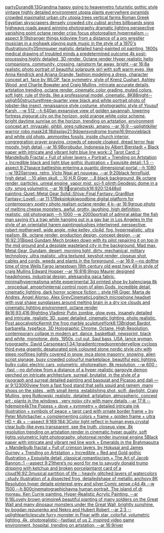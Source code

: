 [party](https://www.ebank.nz/aiartgenerator?category=party)[Durand](https://www.ebank.nz/aiartgenerator?category=Durand)[8:13](https://www.ebank.nz/aiartgenerator?category=8%3A13)[Grandma happy going to heaven](https://www.ebank.nz/aiartgenerator?category=Grandma%20happy%20going%20to%20heaven)[retro futuristic gothic style vintage highly detailed environment utopia plants everywhere pyramids crowded maximalist urban city utopia trees  vertical farms Roman Greek Egyptian skyscrapers densely crowded city cubist arches billboards signs highways roads award winning photography dramatic lighting perspective vanishing point octane render crisp focus photorealism hyperrealism --aspect 9:19](https://www.ebank.nz/aiartgenerator?category=retro%20futuristic%20gothic%20style%20vintage%20highly%20detailed%20environment%20utopia%20plants%20everywhere%20pyramids%20crowded%20maximalist%20urban%20city%20utopia%20trees%20%20vertical%20farms%20Roman%20Greek%20Egyptian%20skyscrapers%20densely%20crowded%20city%20cubist%20arches%20billboards%20signs%20highways%20roads%20award%20winning%20photography%20dramatic%20lighting%20perspective%20vanishing%20point%20octane%20render%20crisp%20focus%20photorealism%20hyperrealism%20--aspect%209%3A19)[stranger things kids](https://www.ebank.nz/aiartgenerator?category=stranger%20things%20kids)[view from a distance of a pro wrestler musician in a mohawk playing punk music in the style of a 1970's illustration](https://www.ebank.nz/aiartgenerator?category=view%20from%20a%20distance%20of%20a%20pro%20wrestler%20musician%20in%20a%20mohawk%20playing%20punk%20music%20in%20the%20style%20of%20a%201970%27s%20illustration)[city](https://www.ebank.nz/aiartgenerator?category=city)[35mm](https://www.ebank.nz/aiartgenerator?category=35mm)[super realistic detailed hand-painted oil painting, 1800s medical drawing of troubled minds a predetermined outcome 4k post-processing highly detailed, 3D render, Octane render Hyper realistic hello companions, community, crossing, rainstorm far away, bright --ar 16:8](https://www.ebank.nz/aiartgenerator?category=super%20realistic%20detailed%20hand-painted%20oil%20painting%2C%201800s%20medical%20drawing%20of%20troubled%20minds%20a%20predetermined%20outcome%204k%20post-processing%20highly%20detailed%2C%203D%20render%2C%20Octane%20render%20Hyper%20realistic%20hello%20companions%2C%20community%2C%20crossing%2C%20rainstorm%20far%20away%2C%20bright%20--ar%2016%3A8)[a realistic photo portrait of beautiful solarpunk girl with soft warm eyes, like Anna Kendrick and Ariana Grande, fashion modeling a dress, character concept art, face by WLOP, face symmetry, style of Krenz Cushart, Ashley Wood, and Charlie Bowater and Craig Mullins, intricate accurate details, artstation trending, octane render, cinematic color grading, muted colors, soft light, rule of thirds, like a professional model, cinematic, 8K](https://www.ebank.nz/aiartgenerator?category=a%20realistic%20photo%20portrait%20of%20beautiful%20solarpunk%20girl%20with%20soft%20warm%20eyes%2C%20like%20Anna%20Kendrick%20and%20Ariana%20Grande%2C%20fashion%20modeling%20a%20dress%2C%20character%20concept%20art%2C%20face%20by%20WLOP%2C%20face%20symmetry%2C%20style%20of%20Krenz%20Cushart%2C%20Ashley%20Wood%2C%20and%20Charlie%20Bowater%20and%20Craig%20Mullins%2C%20intricate%20accurate%20details%2C%20artstation%20trending%2C%20octane%20render%2C%20cinematic%20color%20grading%2C%20muted%20colors%2C%20soft%20light%2C%20rule%20of%20thirds%2C%20like%20a%20professional%20model%2C%20cinematic%2C%208K)[88](https://www.ebank.nz/aiartgenerator?category=88)[night](https://www.ebank.nz/aiartgenerator?category=night)[--upligh](https://www.ebank.nz/aiartgenerator?category=--upligh)[50](https://www.ebank.nz/aiartgenerator?category=50)[structure](https://www.ebank.nz/aiartgenerator?category=structure)[three-quarter view black and white portrait photo of lobster-like insect, renaissance style costume, photographic style of Yousuf Karsh, --w 512 --h 640](https://www.ebank.nz/aiartgenerator?category=three-quarter%20view%20black%20and%20white%20portrait%20photo%20of%20lobster-like%20insect%2C%20renaissance%20style%20costume%2C%20photographic%20style%20of%20Yousuf%20Karsh%2C%20--w%20512%20--h%20640)[an expansive view of golden savannah, towering fortress ziggurat city on the horizon, gold orange white color scheme, bright daytime sunrise on the horizon, trending on artstation, environment concept art, miyazaki, gihbli, greg rutkowski, amano --ar 16:9 --uplight](https://www.ebank.nz/aiartgenerator?category=an%20expansive%20view%20of%20golden%20savannah%2C%20towering%20fortress%20ziggurat%20city%20on%20the%20horizon%2C%20gold%20orange%20white%20color%20scheme%2C%20bright%20daytime%20sunrise%20on%20the%20horizon%2C%20trending%20on%20artstation%2C%20environment%20concept%20art%2C%20miyazaki%2C%20gihbli%2C%20greg%20rutkowski%2C%20amano%20--ar%2016%3A9%20--uplight)[killer warrior robo mask](https://www.ebank.nz/aiartgenerator?category=killer%20warrior%20robo%20mask)[24:18](https://www.ebank.nz/aiartgenerator?category=24%3A18)[display](https://www.ebank.nz/aiartgenerator?category=display)[21:9](https://www.ebank.nz/aiartgenerator?category=21%3A9)[downsyndrome trump](https://www.ebank.nz/aiartgenerator?category=downsyndrome%20trump)[16:9](https://www.ebank.nz/aiartgenerator?category=16%3A9)[movie](https://www.ebank.nz/aiartgenerator?category=movie)[black and white old photo, ammonites fossils, inside church interior, congregration prayer praying, crowds of people cloaked, dread terror fear moody, high detail --ar 16:9](https://www.ebank.nz/aiartgenerator?category=black%20and%20white%20old%20photo%2C%20ammonites%20fossils%2C%20inside%20church%20interior%2C%20congregration%20prayer%20praying%2C%20crowds%20of%20people%20cloaked%2C%20dread%20terror%20fear%20moody%2C%20high%20detail%20--ar%2016%3A9)[Borobudur, Indonesia by Albert Bierstadt + Black paper with intricate and vibrant light blue line work::2 Tarot Card::2 Mandelbulb Fractal + Full of silver layers + Portrait + Trending on Artstation + Incredible black and light blue gothic illustration + Exquisite detail::1.5 --aspect 9:21](https://www.ebank.nz/aiartgenerator?category=Borobudur%2C%20Indonesia%20by%20Albert%20Bierstadt%20%2B%20Black%20paper%20with%20intricate%20and%20vibrant%20light%20blue%20line%20work%3A%3A2%20Tarot%20Card%3A%3A2%20Mandelbulb%20Fractal%20%2B%20Full%20of%20silver%20layers%20%2B%20Portrait%20%2B%20Trending%20on%20Artstation%20%2B%20Incredible%20black%20and%20light%20blue%20gothic%20illustration%20%2B%20Exquisite%20detail%3A%3A1.5%20--aspect%209%3A21)[space battleship entering a quantic dimensional portal --h 1080 --w 1920](https://www.ebank.nz/aiartgenerator?category=space%20battleship%20entering%20a%20quantic%20dimensional%20portal%20--h%201080%20--w%201920)[arrows, retro, Victo Ngai art nouveau, --ar 9:20](https://www.ebank.nz/aiartgenerator?category=arrows%2C%20retro%2C%20Victo%20Ngai%20art%20nouveau%2C%20--ar%209%3A20)[black ferrofluid, high detail, ::.10 alien skull, ::.10 H.R Giger, ::.8 black background, 8k octane render, particles, unreal engine, vapor mist, sci-fi plinth,](https://www.ebank.nz/aiartgenerator?category=black%20ferrofluid%2C%20high%20detail%2C%20%3A%3A.10%20alien%20skull%2C%20%3A%3A.10%20H.R%20Giger%2C%20%3A%3A.8%20black%20background%2C%208k%20octane%20render%2C%20particles%2C%20unreal%20engine%2C%20vapor%20mist%2C%20sci-fi%20plinth%2C)[Geodesic dome in a city, smog volumetric --ar 16:9](https://www.ebank.nz/aiartgenerator?category=Geodesic%20dome%20in%20a%20city%2C%20smog%20volumetric%20--ar%2016%3A9)[🥹](https://www.ebank.nz/aiartgenerator?category=%F0%9F%A5%B9)[grain](https://www.ebank.nz/aiartgenerator?category=grain)[stick](https://www.ebank.nz/aiartgenerator?category=stick)[16:9](https://www.ebank.nz/aiartgenerator?category=16%3A9)[20:12](https://www.ebank.nz/aiartgenerator?category=20%3A12)[448](https://www.ebank.nz/aiartgenerator?category=448)[oil painting::Quiet::Metal Gear Solid::Shiva::Final Fantasy::GranBlue Fantasy::Lovell --ar 11:17](https://www.ebank.nz/aiartgenerator?category=oil%20painting%3A%3AQuiet%3A%3AMetal%20Gear%20Solid%3A%3AShiva%3A%3AFinal%20Fantasy%3A%3AGranBlue%20Fantasy%3A%3ALovell%20--ar%2011%3A17)[Beksinkski](https://www.ebank.nz/aiartgenerator?category=Beksinkski)[woodbine digital platform for contemporary poetry photo realism octane render 4 k--ar 16:9](https://www.ebank.nz/aiartgenerator?category=woodbine%20digital%20platform%20for%20contemporary%20poetry%20photo%20realism%20octane%20render%204%20k--ar%2016%3A9)[group photo of melting cheese monsters, awful, grotty, laughing, high definition, realistic, old photograph --h 1000 --w 2000](https://www.ebank.nz/aiartgenerator?category=group%20photo%20of%20melting%20cheese%20monsters%2C%20awful%2C%20grotty%2C%20laughing%2C%20high%20definition%2C%20realistic%2C%20old%20photograph%20--h%201000%20--w%202000)[portrait of admiral akbar the fish man saying it’s a trap while hanging out in a gay bar in Los Angeles In the style of an orientalist harem painting](https://www.ebank.nz/aiartgenerator?category=portrait%20of%20admiral%20akbar%20the%20fish%20man%20saying%20it%E2%80%99s%20a%20trap%20while%20hanging%20out%20in%20a%20gay%20bar%20in%20Los%20Angeles%20In%20the%20style%20of%20an%20orientalist%20harem%20painting)[plushies intertwined, perspective, robert motherwell, wide angle, mike kelley, clo4d, fog, hyperrealistic, ultra realism, 8k, octane render, production design, concept design, --ar 16:9](https://www.ebank.nz/aiartgenerator?category=plushies%20intertwined%2C%20perspective%2C%20robert%20motherwell%2C%20wide%20angle%2C%20mike%20kelley%2C%20clo4d%2C%20fog%2C%20hyperrealistic%2C%20ultra%20realism%2C%208k%2C%20octane%20render%2C%20production%20design%2C%20concept%20design%2C%20--ar%2016%3A9)[2:3](https://www.ebank.nz/aiartgenerator?category=2%3A3)[1](https://www.ebank.nz/aiartgenerator?category=1)[Biped Gundam Mech broken down with its pilot repairing it on top in the mid ground and a desolate wasteland city in the background. Mad max, Metal Gear, Gundam, desert, morning light, dirty, mechanical, military technology, ultra realistic, ultra textured, keyshot render, closeup shot, cables and cords, weeds and plants in the foreground, —ar 16:9 —no dof](https://www.ebank.nz/aiartgenerator?category=Biped%20Gundam%20Mech%20broken%20down%20with%20its%20pilot%20repairing%20it%20on%20top%20in%20the%20mid%20ground%20and%20a%20desolate%20wasteland%20city%20in%20the%20background.%20Mad%20max%2C%20Metal%20Gear%2C%20Gundam%2C%20desert%2C%20morning%20light%2C%20dirty%2C%20mechanical%2C%20military%20technology%2C%20ultra%20realistic%2C%20ultra%20textured%2C%20keyshot%20render%2C%20closeup%20shot%2C%20cables%20and%20cords%2C%20weeds%20and%20plants%20in%20the%20foreground%2C%20%E2%80%94ar%2016%3A9%20%E2%80%94no%20dof)[the time of time Wells Fargo jamestown 19th century old west hwy 49 in style of craig Mullins Edward Hopper --ar 16:8](https://www.ebank.nz/aiartgenerator?category=the%20time%20of%20time%20Wells%20Fargo%20jamestown%2019th%20century%20old%20west%20hwy%2049%20in%20style%20of%20craig%20Mullins%20Edward%20Hopper%20--ar%2016%3A8)[16:9](https://www.ebank.nz/aiartgenerator?category=16%3A9)[Ingo Maurer designed headphones, industrial design, aleksandra gaca fabric, minimal](https://www.ebank.nz/aiartgenerator?category=Ingo%20Maurer%20designed%20headphones%2C%20industrial%20design%2C%20aleksandra%20gaca%20fabric%2C%20minimal)[hyperrealism](https://www.ebank.nz/aiartgenerator?category=hyperrealism)[](https://www.ebank.nz/aiartgenerator?category=)[a white experimental 3d printed shoe by balenciaga 8k , procedual, amoprh](https://www.ebank.nz/aiartgenerator?category=a%20white%20experimental%203d%20printed%20shoe%20by%20balenciaga%208k%20%2C%20procedual%2C%20amoprh)[internal control room of alien Gods, incredible detail, cinematic lighting, dark horror science fiction :: style HR Giger, Marta de Andres, Angel Alonso, Alex Grey](https://www.ebank.nz/aiartgenerator?category=internal%20control%20room%20of%20alien%20Gods%2C%20incredible%20detail%2C%20cinematic%20lighting%2C%20dark%20horror%20science%20fiction%20%3A%3A%20style%20HR%20Giger%2C%20Marta%20de%20Andres%2C%20Angel%20Alonso%2C%20Alex%20Grey)[Cinematic](https://www.ebank.nz/aiartgenerator?category=Cinematic)[Logitech microphone headset with oval shape sunglasses around melting brain in a  dry ice clouds and cinematic lighting environment, octane render 8k](https://www.ebank.nz/aiartgenerator?category=Logitech%20microphone%20headset%20with%20oval%20shape%20sunglasses%20around%20melting%20brain%20in%20a%20%20dry%20ice%20clouds%20and%20cinematic%20lighting%20environment%2C%20octane%20render%208k)[](https://www.ebank.nz/aiartgenerator?category=)[16:9](https://www.ebank.nz/aiartgenerator?category=16%3A9)[3:4](https://www.ebank.nz/aiartgenerator?category=3%3A4)[16:9](https://www.ebank.nz/aiartgenerator?category=16%3A9)[lighting,](https://www.ebank.nz/aiartgenerator?category=lighting%2C)[Vladimir Putin zombie, glow eyes, insanely detailed and intricate, realistic 3D, super detailed, cinematic lighting, photo realistic, Post apocalyptic](https://www.ebank.nz/aiartgenerator?category=Vladimir%20Putin%20zombie%2C%20glow%20eyes%2C%20insanely%20detailed%20and%20intricate%2C%20realistic%203D%2C%20super%20detailed%2C%20cinematic%20lighting%2C%20photo%20realistic%2C%20Post%20apocalyptic)[Kermit the frog marble sculpture](https://www.ebank.nz/aiartgenerator?category=Kermit%20the%20frog%20marble%20sculpture)[York](https://www.ebank.nz/aiartgenerator?category=York)[8:13](https://www.ebank.nz/aiartgenerator?category=8%3A13)[Bridget Bardot, barbarella, typeface, 3D Holographic Chrome, Octane, High Resolution, contemporary collage in modern art, dance, basketball, newsprint, black and white, monotone, dots, 1950s, cut out, Saul bass, USA, lance wyman, typography, David Carson](https://www.ebank.nz/aiartgenerator?category=Bridget%20Bardot%2C%20barbarella%2C%20typeface%2C%203D%20Holographic%20Chrome%2C%20Octane%2C%20High%20Resolution%2C%20contemporary%20collage%20in%20modern%20art%2C%20dance%2C%20basketball%2C%20newsprint%2C%20black%20and%20white%2C%20monotone%2C%20dots%2C%201950s%2C%20cut%20out%2C%20Saul%20bass%2C%20USA%2C%20lance%20wyman%2C%20typography%2C%20David%20Carson)[ears](https://www.ebank.nz/aiartgenerator?category=ears)[1:3](https://www.ebank.nz/aiartgenerator?category=1%3A3)[4:1](https://www.ebank.nz/aiartgenerator?category=4%3A1)[gradient](https://www.ebank.nz/aiartgenerator?category=gradient)[crewdson](https://www.ebank.nz/aiartgenerator?category=crewdson)[render](https://www.ebank.nz/aiartgenerator?category=render)[yellow cyclops third eye](https://www.ebank.nz/aiartgenerator?category=yellow%20cyclops%20third%20eye)[a gigantic desaturated pink coloured stone nordic style city with steep rooflines lightly covered in snow, inca stone masonry, snowing, alien script signage, busy crowded colourful marketplace, beautiful epic lighting, bulky cubic electric cars, volumetric, photorealism, 8k resolution, --w 600 --fast --no dof](https://www.ebank.nz/aiartgenerator?category=a%20gigantic%20desaturated%20pink%20coloured%20stone%20nordic%20style%20city%20with%20steep%20rooflines%20lightly%20covered%20in%20snow%2C%20inca%20stone%20masonry%2C%20snowing%2C%20alien%20script%20signage%2C%20busy%20crowded%20colourful%20marketplace%2C%20beautiful%20epic%20lighting%2C%20bulky%20cubic%20electric%20cars%2C%20volumetric%2C%20photorealism%2C%208k%20resolution%2C%20--w%20600%20--fast%20--no%20dof)[view from a distance of a hyper realistic gargoyle demon perched on intricate architecture, surreal, brutalist, in the style of a risograph and surreal detailed painting and basquiat and Picasso and dali —ar 9:12](https://www.ebank.nz/aiartgenerator?category=view%20from%20a%20distance%20of%20a%20hyper%20realistic%20gargoyle%20demon%20perched%20on%20intricate%20architecture%2C%20surreal%2C%20brutalist%2C%20in%20the%20style%20of%20a%20risograph%20and%20surreal%20detailed%20painting%20and%20basquiat%20and%20Picasso%20and%20dali%20%E2%80%94ar%209%3A12)[3000](https://www.ebank.nz/aiartgenerator?category=3000)[view from a fast food stand that sells squid and ramem  ,many shops on the sides  , with small items ,establishing shot, scifi, daylight, Craig Mullins, greg Rutkowski, realistic, detailed, artstation, atmospheric, concept art : plants in the windows , very noisy city with many details --ar 17:8 --hd](https://www.ebank.nz/aiartgenerator?category=view%20from%20a%20fast%20food%20stand%20that%20sells%20squid%20and%20ramem%20%20%2Cmany%20shops%20on%20the%20sides%20%20%2C%20with%20small%20items%20%2Cestablishing%20shot%2C%20scifi%2C%20daylight%2C%20Craig%20Mullins%2C%20greg%20Rutkowski%2C%20realistic%2C%20detailed%2C%20artstation%2C%20atmospheric%2C%20concept%20art%20%3A%20plants%20in%20the%20windows%20%2C%20very%20noisy%20city%20with%20many%20details%20--ar%2017%3A8%20--hd)[empire](https://www.ebank.nz/aiartgenerator?category=empire)[4k](https://www.ebank.nz/aiartgenerator?category=4k)[The Popess + dove + symmetry + detailed intricate ink illustration + symbols of peace + tarot card with ornate border frame + by Peter Mohrbacher + complementing colors + frame + golden frame + ultra HD + 4k + --aspect 9:16](https://www.ebank.nz/aiartgenerator?category=The%20Popess%20%2B%20dove%20%2B%20symmetry%20%2B%20detailed%20intricate%20ink%20illustration%20%2B%20symbols%20of%20peace%20%2B%20tarot%20card%20with%20ornate%20border%20frame%20%2B%20by%20Peter%20Mohrbacher%20%2B%20complementing%20colors%20%2B%20frame%20%2B%20golden%20frame%20%2B%20ultra%20HD%20%2B%204k%20%2B%20--aspect%209%3A16)[9:16](https://www.ebank.nz/aiartgenerator?category=9%3A16)[4:3](https://www.ebank.nz/aiartgenerator?category=4%3A3)[Color light reflect in human eyes,crystal clear,bulb-like eyes,transparent ,see the truth, closeup view ,8k resolution,trending on artstation,render in cinematic,hyper quality, soft lights,volumetric light,photography, photoreal,render inunreal engine 5](https://www.ebank.nz/aiartgenerator?category=Color%20light%20reflect%20in%20human%20eyes%2Ccrystal%20clear%2Cbulb-like%20eyes%2Ctransparent%20%2Csee%20the%20truth%2C%20closeup%20view%20%2C8k%20resolution%2Ctrending%20on%20artstation%2Crender%20in%20cinematic%2Chyper%20quality%2C%20soft%20lights%2Cvolumetric%20light%2Cphotography%2C%20photoreal%2Crender%20inunreal%20engine%205)[Black paper with intricate and vibrant red line work + Emeralds in the Brahmaputra + Mandelbulb fractal + Full of crimson layers, by Hokusai and James Gurney + Trending on Artstation + Incredible + Red and Gold gothic illustration + Exquisite detail, classical romantiscism + The Art of Jacob Bannon::1 --aspect 9:21](https://www.ebank.nz/aiartgenerator?category=Black%20paper%20with%20intricate%20and%20vibrant%20red%20line%20work%20%2B%20Emeralds%20in%20the%20Brahmaputra%20%2B%20Mandelbulb%20fractal%20%2B%20Full%20of%20crimson%20layers%2C%20by%20Hokusai%20and%20James%20Gurney%20%2B%20Trending%20on%20Artstation%20%2B%20Incredible%20%2B%20Red%20and%20Gold%20gothic%20illustration%20%2B%20Exquisite%20detail%2C%20classical%20romantiscism%20%2B%20The%20Art%20of%20Jacob%20Bannon%3A%3A1%20--aspect%209%3A21)[there’s no word for me to say](https://www.ebank.nz/aiartgenerator?category=there%E2%80%99s%20no%20word%20for%20me%20to%20say)[ugly donald trump dripping with ketchup and broken porcelain](https://www.ebank.nz/aiartgenerator?category=ugly%20donald%20trump%20dripping%20with%20ketchup%20and%20broken%20porcelain)[tarot card of a cloud](https://www.ebank.nz/aiartgenerator?category=tarot%20card%20of%20a%20cloud)[16:9](https://www.ebank.nz/aiartgenerator?category=16%3A9)[2:3](https://www.ebank.nz/aiartgenerator?category=2%3A3)[musical partition of life :: heavily glitched layers of watercolors ::](https://www.ebank.nz/aiartgenerator?category=musical%20partition%20of%20life%20%3A%3A%20heavily%20glitched%20layers%20of%20watercolors%20%3A%3A)[study illustration of a dissected frog, detailed](https://www.ebank.nz/aiartgenerator?category=study%20illustration%20of%20a%20dissected%20frog%2C%20detailed)[shape of metallic anchovy,8K Resolution,hyper detaile,pinterest,grey and silver,Comic sense,c4d,4k --w 1500 --h 800](https://www.ebank.nz/aiartgenerator?category=shape%20of%20metallic%20anchovy%2C8K%20Resolution%2Chyper%20detaile%2Cpinterest%2Cgrey%20and%20silver%2CComic%20sense%2Cc4d%2C4k%20--w%201500%20--h%20800)[cinematographic](https://www.ebank.nz/aiartgenerator?category=cinematographic)[hayna human portrait. The island of dr moreau. Ken Currie painting. Hyper-Realistic Acrylic Painting. --ar 9:16](https://www.ebank.nz/aiartgenerator?category=hayna%20human%20portrait.%20The%20island%20of%20dr%20moreau.%20Ken%20Currie%20painting.%20Hyper-Realistic%20Acrylic%20Painting.%20--ar%209%3A16)[Lovely brown grimoire](https://www.ebank.nz/aiartgenerator?category=Lovely%20brown%20grimoire)[A beautiful pianting of many soldiers on the Great Wall and many dinosaur monsters under the Great Wall, brightly sunshine, by bogdan rezunenko and Nekro and Hubert Robert --ar 2:3 --uplight](https://www.ebank.nz/aiartgenerator?category=A%20beautiful%20pianting%20of%20many%20soldiers%20on%20the%20Great%20Wall%20and%20many%20dinosaur%20monsters%20under%20the%20Great%20Wall%2C%20brightly%20sunshine%2C%20by%20bogdan%20rezunenko%20and%20Nekro%20and%20Hubert%20Robert%20--ar%202%3A3%20--uplight)[particles](https://www.ebank.nz/aiartgenerator?category=particles)[cute furry monster in Pixar with star, colorful, volumetric lighting, 4k, photorealistic](https://www.ebank.nz/aiartgenerator?category=cute%20furry%20monster%20in%20Pixar%20with%20star%2C%20colorful%2C%20volumetric%20lighting%2C%204k%2C%20photorealistic)[--fast](https://www.ebank.nz/aiartgenerator?category=--fast)[last of us 2, inspired video game environment, hospital, trending on artstation, --ar 16:9](https://www.ebank.nz/aiartgenerator?category=last%20of%20us%202%2C%20inspired%20video%20game%20environment%2C%20hospital%2C%20trending%20on%20artstation%2C%20--ar%2016%3A9)[river](https://www.ebank.nz/aiartgenerator?category=river)